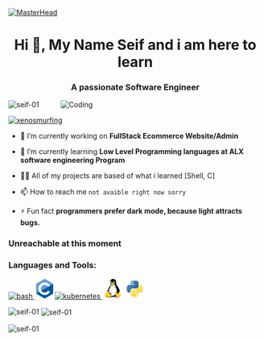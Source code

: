[![MasterHead](https://i.ibb.co/v1TYkX3/dfredg5-0a60e875-646e-4d6c-bb91-73086f012808.gif)](https://rishavchanda.io)
<h1 align="center">Hi 👋, My Name Seif and i am here to learn</h1>
<h3 align="center">A passionate Software Engineer</h3>
<img align="right" alt="Coding" width="400" src="https://thumbs.gfycat.com/MixedSkinnyArcticfox-max-1mb.gif">

<p align="left"> <img src="https://komarev.com/ghpvc/?username=seif-01&label=Profile%20views&color=0e75b6&style=flat" alt="seif-01" /> </p>

<p align="left"> <a href="https://twitter.com/xenosmurfing" target="blank"><img src="https://img.shields.io/twitter/follow/xenosmurfing?logo=twitter&style=for-the-badge" alt="xenosmurfing" /></a> </p>

- 🔭 I’m currently working on **FullStack Ecommerce Website/Admin**

- 🌱 I’m currently learning **Low Level Programming languages at ALX software engineering Program**

- 👨‍💻 All of my projects are based of what i learned [Shell, C]

- 📫 How to reach me ```not avaible right now sorry```

- ⚡ Fun fact **programmers prefer dark mode, because light attracts bugs.**

<h3 align="left">Unreachable at this moment</h3>

<h3 align="left">Languages and Tools:</h3>
<p align="left"> <a href="https://www.gnu.org/software/bash/" target="_blank" rel="noreferrer"> <img src="https://www.vectorlogo.zone/logos/gnu_bash/gnu_bash-icon.svg" alt="bash" width="40" height="40"/> </a> <a href="https://www.cprogramming.com/" target="_blank" rel="noreferrer"> <img src="https://raw.githubusercontent.com/devicons/devicon/master/icons/c/c-original.svg" alt="c" width="40" height="40"/><img src="https://www.vectorlogo.zone/logos/kubernetes/kubernetes-icon.svg" alt="kubernetes" width="40" height="40"/> </a> <a href="https://www.linux.org/" target="_blank" rel="noreferrer"> <img src="https://raw.githubusercontent.com/devicons/devicon/master/icons/linux/linux-original.svg" alt="linux" width="40" height="40"/></a> <a href="https://www.python.org" target="_blank" rel="noreferrer"> <img src="https://raw.githubusercontent.com/devicons/devicon/master/icons/python/python-original.svg" alt="python" width="40" height="40"/> </a> <p><img align="left" src="https://github-readme-stats.vercel.app/api/top-langs?username=seif-01&show_icons=true&locale=en&layout=compact" alt="seif-01" /></p>

<p>&nbsp;<img align="center" src="https://github-readme-stats.vercel.app/api?username=seif-01&show_icons=true&locale=en" alt="seif-01" /></p>

<p><img align="center" src="https://github-readme-streak-stats.herokuapp.com/?user=seif-01&" alt="seif-01" /></p>
